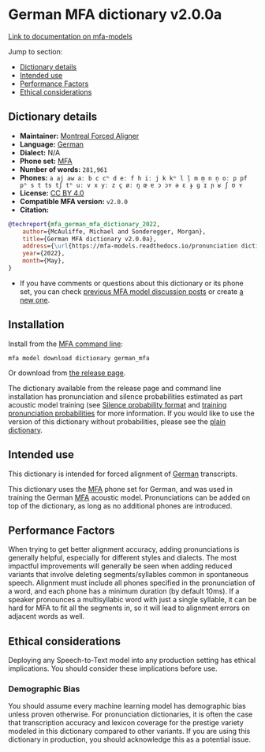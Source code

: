 
# German MFA dictionary v2.0.0a

[Link to documentation on mfa-models](https://mfa-models.readthedocs.io/en/main/dictionary/german_mfa.html)

Jump to section:

- [Dictionary details](#dictionary-details)
- [Intended use](#intended-use)
- [Performance Factors](#performance-factors)
- [Ethical considerations](#ethical-considerations)

## Dictionary details

- **Maintainer:** [Montreal Forced Aligner](https://montreal-forced-aligner.readthedocs.io/)
- **Language:** [German](https://en.wikipedia.org/wiki/German_language)
- **Dialect:** N/A
- **Phone set:** [MFA](https://mfa-models.readthedocs.io/en/refactor/mfa_phone_set.html#german)
- **Number of words:** `281,961`
- **Phones:** `a aj aw aː b c cʰ d eː f h iː j k kʰ l l̩ m m̩ n n̩ oː p pf pʰ s t ts tʃ tʰ uː v x yː z ç øː ŋ œ ɐ ɔ ɔʏ ə ɛ ɟ ɡ ɪ ɲ ʁ ʃ ʊ ʏ`
- **License:** [CC BY 4.0](https://github.com/MontrealCorpusTools/mfa-models/tree/main/dictionary/german/mfa/v2.0.0a/LICENSE)
- **Compatible MFA version:** `v2.0.0`
- **Citation:**

```bibtex
@techreport{mfa_german_mfa_dictionary_2022,
	author={McAuliffe, Michael and Sonderegger, Morgan},
	title={German MFA dictionary v2.0.0a},
	address={\url{https://mfa-models.readthedocs.io/pronunciation dictionary/German/German MFA dictionary v2_0_0a.html}},
	year={2022},
	month={May},
}
```

- If you have comments or questions about this dictionary or its phone set, you can check [previous MFA model discussion posts](https://github.com/MontrealCorpusTools/mfa-models/discussions?discussions_q=German+MFA+dictionary+v2.0.0a) or create [a new one](https://github.com/MontrealCorpusTools/mfa-models/discussions/new).

## Installation

Install from the [MFA command line](https://montreal-forced-aligner.readthedocs.io/en/latest/user_guide/models/index.html):

```
mfa model download dictionary german_mfa
```

Or download from [the release page](https://github.com/MontrealCorpusTools/mfa-models/releases/tag/dictionary-german_mfa-v2.0.0a).

The dictionary available from the release page and command line installation has pronunciation and silence probabilities estimated as part acoustic model training (see [Silence probability format](https://montreal-forced-aligner.readthedocs.io/en/latest/user_guide/dictionary.html#silence-probabilities) and [training pronunciation probabilities](https://montreal-forced-aligner.readthedocs.io/en/latest/user_guide/workflows/training_dictionary.html) for more information.  If you would like to use the version of this dictionary without probabilities, please see the [plain dictionary](https://raw.githubusercontent.com/MontrealCorpusTools/mfa-models/main/dictionary/german/mfa/german_mfa.dict).

## Intended use

This dictionary is intended for forced alignment of [German](https://en.wikipedia.org/wiki/German_language) transcripts.

This dictionary uses the [MFA](https://mfa-models.readthedocs.io/en/refactor/mfa_phone_set.html#german) phone set for German, and was used in training the German [MFA](https://mfa-models.readthedocs.io/en/refactor/mfa_phone_set.html#german) acoustic model. Pronunciations can be added on top of the dictionary, as long as no additional phones are introduced.

## Performance Factors

When trying to get better alignment accuracy, adding pronunciations is generally helpful, especially for different styles and dialects. The most impactful improvements will generally be seen when adding reduced variants that involve deleting segments/syllables common in spontaneous speech.  Alignment must include all phones specified in the pronunciation of a word, and each phone has a minimum duration (by default 10ms). If a speaker pronounces a multisyllabic word with just a single syllable, it can be hard for MFA to fit all the segments in, so it will lead to alignment errors on adjacent words as well.

## Ethical considerations

Deploying any Speech-to-Text model into any production setting has ethical implications. You should consider these implications before use.

### Demographic Bias

You should assume every machine learning model has demographic bias unless proven otherwise. For pronunciation dictionaries, it is often the case that transcription accuracy and lexicon coverage for the prestige variety modeled in this dictionary compared to other variants. If you are using this dictionary in production, you should acknowledge this as a potential issue.
